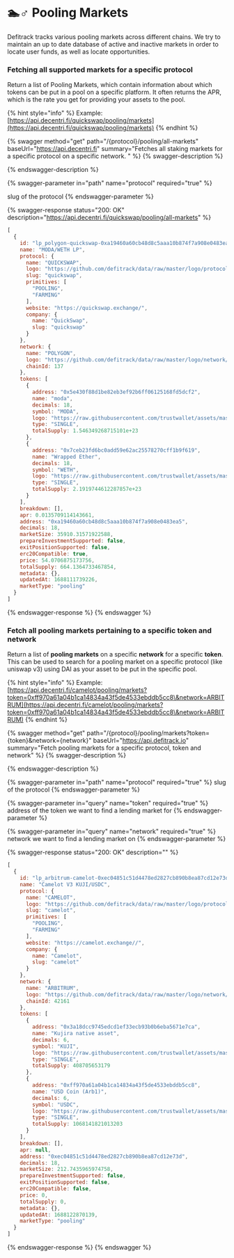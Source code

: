 # 🏊♂ Pooling Markets

Defitrack tracks various pooling markets across different chains. We try to maintain an up to date database of active and inactive markets in order to locate user funds, as well as locate opportunities.

### Fetching all supported markets for a specific protocol

Return a list of Pooling Markets, which contain information about which tokens can be put in a pool on a specific platform. It often returns the APR, which is the rate you get for providing your assets to the pool.&#x20;

{% hint style="info" %}
Example: [https://api.decentri.fi/quickswap/pooling/markets](https://api.decentri.fi/quickswap/pooling/markets)
{% endhint %}

{% swagger method="get" path="/{protocol}/pooling/all-markets" baseUrl="https://api.decentri.fi" summary="Fetches all staking markets for a specific protocol on a specific network. " %}
{% swagger-description %}

{% endswagger-description %}

{% swagger-parameter in="path" name="protocol" required="true" %}


slug of the protocol
{% endswagger-parameter %}

{% swagger-response status="200: OK" description="https://api.decentri.fi/quickswap/pooling/all-markets" %}
```javascript
[
  {
    id: "lp_polygon-quickswap-0xa19460a60cb48d8c5aaa10b874f7a908e0483ea5",
    name: "MODA/WETH LP",
    protocol: {
      name: "QUICKSWAP",
      logo: "https://github.com/defitrack/data/raw/master/logo/protocol/quickswap.png",
      slug: "quickswap",
      primitives: [
        "POOLING",
        "FARMING"
      ],
      website: "https://quickswap.exchange/",
      company: {
        name: "QuickSwap",
        slug: "quickswap"
      }
    },
    network: {
      name: "POLYGON",
      logo: "https://github.com/defitrack/data/raw/master/logo/network/polygon.png",
      chainId: 137
    },
    tokens: [
      {
        address: "0x5e430f88d1be82eb3ef92b6ff06125168fd5dcf2",
        name: "moda",
        decimals: 18,
        symbol: "MODA",
        logo: "https://raw.githubusercontent.com/trustwallet/assets/master/blockchains/polygon/assets/0x5E430F88D1BE82EB3eF92b6fF06125168fD5DCf2/logo.png",
        type: "SINGLE",
        totalSupply: 1.546349268715101e+23
      },
      {
        address: "0x7ceb23fd6bc0add59e62ac25578270cff1b9f619",
        name: "Wrapped Ether",
        decimals: 18,
        symbol: "WETH",
        logo: "https://raw.githubusercontent.com/trustwallet/assets/master/blockchains/polygon/assets/0x7ceB23fD6bC0adD59E62ac25578270cFf1b9f619/logo.png",
        type: "SINGLE",
        totalSupply: 2.1919744612287857e+23
      }
    ],
    breakdown: [],
    apr: 0.0135709114143661,
    address: "0xa19460a60cb48d8c5aaa10b874f7a908e0483ea5",
    decimals: 18,
    marketSize: 35910.31571922588,
    prepareInvestmentSupported: false,
    exitPositionSupported: false,
    erc20Compatible: true,
    price: 54.0706875173756,
    totalSupply: 664.1364733467854,
    metadata: {},
    updatedAt: 1688111739226,
    marketType: "pooling"
  }
]
```
{% endswagger-response %}
{% endswagger %}

### Fetch all pooling markets pertaining to a specific token and network

Return a list of **pooling markets** on a specific **network** for a specific **token**. This can be used to search for a pooling market on a specific protocol (like uniswap v3) using DAI as your asset to be put in the specific pool.

{% hint style="info" %}
Example: [https://api.decentri.fi/camelot/pooling/markets?token=0xff970a61a04b1ca14834a43f5de4533ebddb5cc8\&network=ARBITRUM](https://api.decentri.fi/camelot/pooling/markets?token=0xff970a61a04b1ca14834a43f5de4533ebddb5cc8\&network=ARBITRUM)
{% endhint %}

{% swagger method="get" path="/{protocol}/pooling/markets?token={token}&network={network}" baseUrl="https://api.defitrack.io" summary="Fetch pooling markets for a specific protocol, token and network" %}
{% swagger-description %}

{% endswagger-description %}

{% swagger-parameter in="path" name="protocol" required="true" %}
slug of the protocol
{% endswagger-parameter %}

{% swagger-parameter in="query" name="token" required="true" %}
address of the token we want to find a lending market for
{% endswagger-parameter %}

{% swagger-parameter in="query" name="network" required="true" %}
network we want to find a lending market on
{% endswagger-parameter %}

{% swagger-response status="200: OK" description="" %}
```javascript
[
  {
    id: "lp_arbitrum-camelot-0xec04851c51d4478ed2827cb890b8ea87cd12e73d",
    name: "Camelot V3 KUJI/USDC",
    protocol: {
      name: "CAMELOT",
      logo: "https://github.com/defitrack/data/raw/master/logo/protocol/camelot.png",
      slug: "camelot",
      primitives: [
        "POOLING",
        "FARMING"
      ],
      website: "https://camelot.exchange//",
      company: {
        name: "Camelot",
        slug: "camelot"
      }
    },
    network: {
      name: "ARBITRUM",
      logo: "https://github.com/defitrack/data/raw/master/logo/network/arbitrum.png",
      chainId: 42161
    },
    tokens: [
      {
        address: "0x3a18dcc9745edcd1ef33ecb93b0b6eba5671e7ca",
        name: "Kujira native asset",
        decimals: 6,
        symbol: "KUJI",
        logo: "https://raw.githubusercontent.com/trustwallet/assets/master/blockchains/arbitrum/assets/0x3A18dcC9745eDcD1Ef33ecB93b0b6eBA5671e7Ca/logo.png",
        type: "SINGLE",
        totalSupply: 408705653179
      },
      {
        address: "0xff970a61a04b1ca14834a43f5de4533ebddb5cc8",
        name: "USD Coin (Arb1)",
        decimals: 6,
        symbol: "USDC",
        logo: "https://raw.githubusercontent.com/trustwallet/assets/master/blockchains/arbitrum/assets/0xFF970A61A04b1cA14834A43f5dE4533eBDDB5CC8/logo.png",
        type: "SINGLE",
        totalSupply: 1068141821013203
      }
    ],
    breakdown: [],
    apr: null,
    address: "0xec04851c51d4478ed2827cb890b8ea87cd12e73d",
    decimals: 18,
    marketSize: 212.7435965974758,
    prepareInvestmentSupported: false,
    exitPositionSupported: false,
    erc20Compatible: false,
    price: 0,
    totalSupply: 0,
    metadata: {},
    updatedAt: 1688122870139,
    marketType: "pooling"
  }
]
```
{% endswagger-response %}
{% endswagger %}

###
